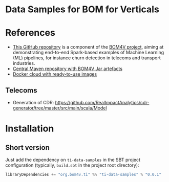 Data Samples for BOM for Verticals
==================================

# References
* [This GitHub repository](https://github.com/bom4v/ti-data-samples)
  is a component of the [BOM4V project](https://github.com/bom4v/metamodels),
  aiming at demonstrating end-to-end Spark-based examples
  of Machine Learning (ML) pipelines, for instance
  churn detection in telecoms and transport industries.
* [Central Maven repository with BOM4V Jar artefacts](https://repo1.maven.org/maven2/org/bom4v/ti/)
* [Docker cloud with ready-to-use images](https://cloud.docker.com/u/bigdatadevelopment/repository/docker/bigdatadevelopment/base)

## Telecoms
* Generation of CDR: https://github.com/RealImpactAnalytics/cdr-generator/tree/master/src/main/scala/Model

# Installation

## Short version
Just add the dependency on `ti-data-samples` in the SBT project
configuration (typically, `build.sbt` in the project root directory):
```scala
libraryDependencies += "org.bom4v.ti" %% "ti-data-samples" % "0.0.1"
```



